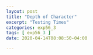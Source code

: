 ```yaml
---
layout: post
title: "Depth of Character"
excerpt: "Testing Times"
categories: exp56_3
tags: [ exp56_3 ]
date: 2020-04-14T08:08:50-04:00

---
```

